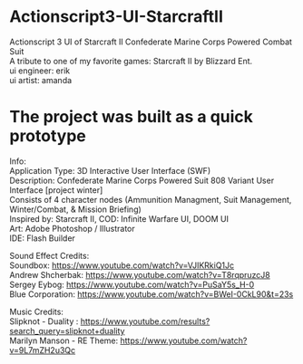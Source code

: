 # Actionscript3-UI-StarcraftII
Actionscript 3 UI of Starcraft II Confederate Marine Corps Powered Combat Suit <br>
A tribute to one of my favorite games: Starcraft II by Blizzard Ent.<br>
ui engineer: erik<br>
ui artist: amanda<br>
# The project was built as a quick prototype

Info:<br>
Application Type: 3D Interactive User Interface (SWF)<br>
Description: Confederate Marine Corps Powered Suit 808 Variant User Interface [project winter]<br>
Consists of 4 character nodes (Ammunition Managment, Suit Management, Winter/Combat, & Mission Briefing)<br>
Inspired by: Starcraft II, COD: Infinite Warfare UI, DOOM UI<br>
Art: Adobe Photoshop / Illustrator <br>
IDE: Flash Builder<br>

Sound Effect Credits: <br>
Soundbox: https://www.youtube.com/watch?v=VJIKRkiQ1Jc<br>
Andrew Shcherbak: https://www.youtube.com/watch?v=T8rqpruzcJ8<br>
Sergey Eybog: https://www.youtube.com/watch?v=PuSaY5s_H-0<br>
Blue Corporation: https://www.youtube.com/watch?v=BWeI-0CkL90&t=23s<br>

Music Credits: <br>
Slipknot - Duality : https://www.youtube.com/results?search_query=slipknot+duality<br>
Marilyn Manson - RE Theme: https://www.youtube.com/watch?v=9L7mZH2u3Qc<br>
